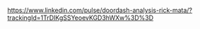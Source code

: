 https://www.linkedin.com/pulse/doordash-analysis-rick-mata/?trackingId=1TrDIKgSSYeoevKGD3hWXw%3D%3D
